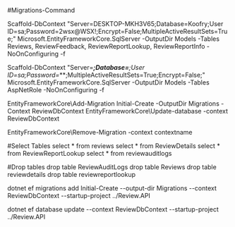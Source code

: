 
#Migrations-Command

Scaffold-DbContext "Server=DESKTOP-MKH3V65;Database=Koofry;User ID=sa;Password=2wsx@WSX!;Encrypt=False;MultipleActiveResultSets=True;" Microsoft.EntityFrameworkCore.SqlServer -OutputDir Models -Tables Reviews, ReviewFeedback, ReviewReportLookup, ReviewReportInfo -NoOnConfiguring -f

Scaffold-DbContext "Server=****;Database=***;User ID=sa;Password=***;MultipleActiveResultSets=True;Encrypt=False;" Microsoft.EntityFrameworkCore.SqlServer -OutputDir Models -Tables AspNetRole -NoOnConfiguring -f

EntityFrameworkCore\Add-Migration Initial-Create -OutputDir Migrations -Context ReviewDbContext
EntityFrameworkCore\Update-database -context ReviewDbContext

EntityFrameworkCore\Remove-Migration -context contextname

#Select Tables
select * from reviews
select * from ReviewDetails
select * from ReviewReportLookup
select * from reviewauditlogs

#Drop tables
drop table ReviewAuditLogs
drop table Reviews
drop table reviewdetails
drop table reviewreportlookup

dotnet ef migrations add Initial-Create --output-dir Migrations --context ReviewDbContext --startup-project ../Review.API 

dotnet ef database update --context ReviewDbContext --startup-project ../Review.API



